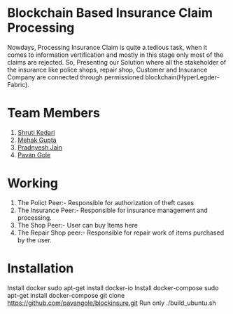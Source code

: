 # Blockchain Based Insurance Claim Processing
Nowdays, Processing Insurance Claim is quite a tedious task, when it comes to information vertification and mostly in this stage only most of the claims are rejected. So, Presenting our Solution where all the stakeholder of the insurance like police
shops, repair shop, Customer and Insurance Company are connected through permissioned blockchain(HyperLegder-Fabric).

# Team Members
1) [Shruti Kedari](https://github.com/Shruti1493)
2) [Mehak Gupta](https://github.com/Mahek12345)
3) [Pradnyesh Jain](https://github.com/Pradnyesh2711)
4) [Pavan Gole](https://github.com/pavangole)

# Working
1) The Polict Peer:- Responsible for authorization of theft cases
2) The Insurance Peer:- Responsible for insurance management and processing.
3) The Shop Peer:- User can buy Items here
4) The Repair Shop peer:- Responsible for repair work of items purchased by the user.


# Installation
Install docker
sudo apt-get install docker-io
Install docker-compose
sudo apt-get install docker-compose
git clone https://github.com/pavangole/blockinsure.git
Run only ./build_ubuntu.sh


